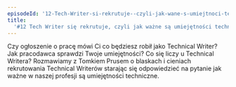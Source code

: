 ```yaml
---
episodeId: '12-Tech-Writer-si-rekrutuje--czyli-jak-wane-s-umiejtnoci-techniczne-ea9vra/a-a1b5e9o'
title:
  '#12 Tech Writer się rekrutuje, czyli jak ważne są umiejętności techniczne'
---
```


Czy ogłoszenie o pracę mówi Ci co będziesz robił jako Technical Writer? Jak
pracodawca sprawdzi Twoje umiejętności? Co się liczy u Technical Writera?
Rozmawiamy z Tomkiem Prusem o blaskach i cieniach rekrutowania Technical
Writerów starając się odpowiedzieć na pytanie jak ważne w naszej profesji są
umiejętności techniczne.
